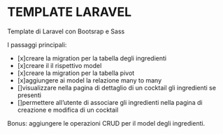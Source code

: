 # TEMPLATE LARAVEL

Template di Laravel con Bootsrap e Sass

I passaggi principali:

-   [x]creare la migration per la tabella degli ingredienti
-   [x]creare il il rispettivo model
-   [x]creare la migration per la tabella pivot
-   [x]aggiungere ai model la relazione many to many
-   []visualizzare nella pagina di dettaglio di un cocktail gli ingredienti se presenti
-   []permettere all’utente di associare gli ingredienti nella pagina di creazione e modifica di un cocktail

Bonus:
aggiungere le operazioni CRUD per il model degli ingredienti.
